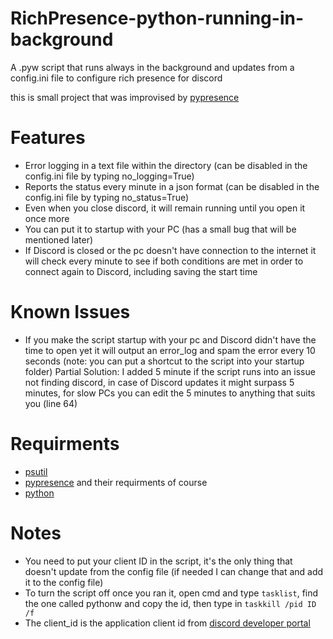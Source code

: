 # RichPresence-python-running-in-background
A .pyw script that runs always in the background and updates from a config.ini file to configure rich presence for discord


this is small project that was improvised by [pypresence](https://github.com/qwertyquerty/pypresence)

# Features
- Error logging in a text file within the directory (can be disabled in the config.ini file by typing no_logging=True)
- Reports the status every minute in a json format (can be disabled in the config.ini file by typing no_status=True)
- Even when you close discord, it will remain running until you open it once more
- You can put it to startup with your PC (has a small bug that will be mentioned later)
- If Discord is closed or the pc doesn't have connection to the internet it will check every minute to see if both conditions are met in order to connect again to Discord, including saving the start time

# Known Issues
- If you make the script startup with your pc and Discord didn't have the time to open yet it will output an error_log and spam the error every 10 seconds (note: you can put a shortcut to the script into your startup folder) Partial Solution: I added 5 minute if the script runs into an issue not finding discord, in case of Discord updates it might surpass 5 minutes, for slow PCs you can edit the 5 minutes to anything that suits you (line 64)

# Requirments
- [psutil](https://pypi.org/project/psutil/)
- [pypresence](https://github.com/qwertyquerty/pypresence) and their requirments of course
- [python](https://www.python.org/)

# Notes
- You need to put your client ID in the script, it's the only thing that doesn't update from the config file (if needed I can change that and add it to the config file)
- To turn the script off once you ran it, open cmd and type `tasklist`, find the one called pythonw and copy the id, then type in `taskkill /pid ID /f`
- The client_id is the application client id from [discord developer portal](https://discord.com/developers)
